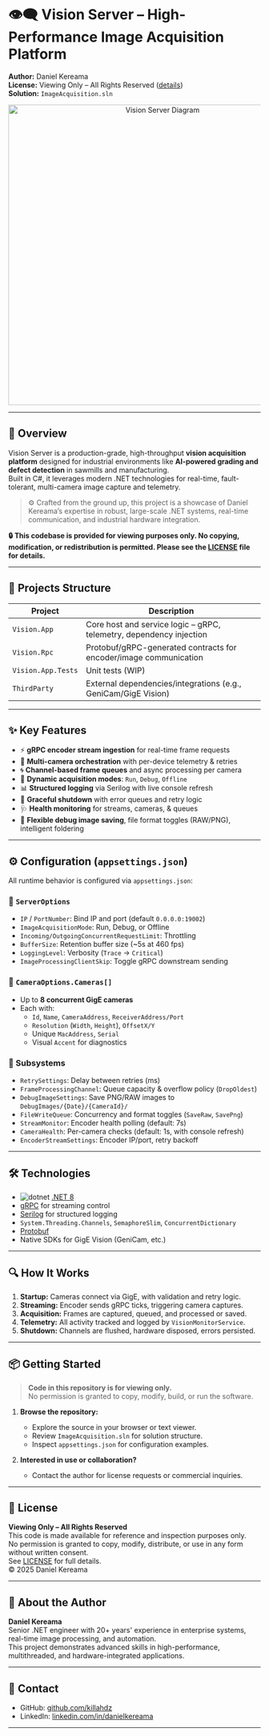 # 👁️‍🗨️ Vision Server – High-Performance Image Acquisition Platform

**Author:** Daniel Kereama  
**License:** Viewing Only – All Rights Reserved ([details](./LICENSE))  
**Solution:** `ImageAcquisition.sln`

<p align="center">
  <img src="https://github.com/user-attachments/assets/be691e2e-9c0e-4421-8a84-f512182728d4" alt="Vision Server Diagram" width="600"/>
</p>

---

## 🚀 Overview

Vision Server is a production-grade, high-throughput **vision acquisition platform** designed for industrial environments like **AI-powered grading and defect detection** in sawmills and manufacturing.  
Built in C#, it leverages modern .NET technologies for real-time, fault-tolerant, multi-camera image capture and telemetry.

> ⚙️ Crafted from the ground up, this project is a showcase of Daniel Kereama’s expertise in robust, large-scale .NET systems, real-time communication, and industrial hardware integration.

**🔒 This codebase is provided for viewing purposes only. No copying, modification, or redistribution is permitted. Please see the [LICENSE](./LICENSE) file for details.**

---

## 📁 Projects Structure

| Project              | Description                                                                 |
|----------------------|-----------------------------------------------------------------------------|
| `Vision.App`         | Core host and service logic – gRPC, telemetry, dependency injection         |
| `Vision.Rpc`         | Protobuf/gRPC-generated contracts for encoder/image communication           |
| `Vision.App.Tests`   | Unit tests (WIP)                                                            |
| `ThirdParty`         | External dependencies/integrations (e.g., GeniCam/GigE Vision)              |

---

## ✨ Key Features

- ⚡ **gRPC encoder stream ingestion** for real-time frame requests
- 🎥 **Multi-camera orchestration** with per-device telemetry & retries
- 🌀 **Channel-based frame queues** and async processing per camera
- 🔄 **Dynamic acquisition modes**: `Run`, `Debug`, `Offline`
- 📊 **Structured logging** via Serilog with live console refresh
- 🛑 **Graceful shutdown** with error queues and retry logic
- 🩺 **Health monitoring** for streams, cameras, & queues
- 💾 **Flexible debug image saving**, file format toggles (RAW/PNG), intelligent foldering

---

## ⚙️ Configuration (`appsettings.json`)

All runtime behavior is configured via `appsettings.json`:

### 🔌 `ServerOptions`
- `IP` / `PortNumber`: Bind IP and port (default `0.0.0.0:19002`)
- `ImageAcquisitionMode`: Run, Debug, or Offline
- `Incoming/OutgoingConcurrentRequestLimit`: Throttling
- `BufferSize`: Retention buffer size (~5s at 460 fps)
- `LoggingLevel`: Verbosity (`Trace` → `Critical`)
- `ImageProcessingClientSkip`: Toggle gRPC downstream sending

### 📸 `CameraOptions.Cameras[]`
- Up to **8 concurrent GigE cameras**
- Each with:
  - `Id`, `Name`, `CameraAddress`, `ReceiverAddress/Port`
  - `Resolution` (`Width`, `Height`), `OffsetX/Y`
  - Unique `MacAddress`, `Serial`
  - Visual `Accent` for diagnostics

### 🧠 Subsystems
- `RetrySettings`: Delay between retries (ms)
- `FrameProcessingChannel`: Queue capacity & overflow policy (`DropOldest`)
- `DebugImageSettings`: Save PNG/RAW images to `DebugImages/{Date}/{CameraId}/`
- `FileWriteQueue`: Concurrency and format toggles (`SaveRaw`, `SavePng`)
- `StreamMonitor`: Encoder health polling (default: 7s)
- `CameraHealth`: Per-camera checks (default: 1s, with console refresh)
- `EncoderStreamSettings`: Encoder IP/port, retry backoff

---

## 🛠️ Technologies

- ![dotnet](https://img.shields.io/badge/.NET-8.0-blue?logo=dotnet) [.NET 8](https://dotnet.microsoft.com/en-us/download)
- [gRPC](https://grpc.io/) for streaming control
- [Serilog](https://serilog.net/) for structured logging
- `System.Threading.Channels`, `SemaphoreSlim`, `ConcurrentDictionary`
- [Protobuf](https://developers.google.com/protocol-buffers)
- Native SDKs for GigE Vision (GeniCam, etc.)

---

## 🔍 How It Works

1. **Startup:** Cameras connect via GigE, with validation and retry logic.
2. **Streaming:** Encoder sends gRPC ticks, triggering camera captures.
3. **Acquisition:** Frames are captured, queued, and processed or saved.
4. **Telemetry:** All activity tracked and logged by `VisionMonitorService`.
5. **Shutdown:** Channels are flushed, hardware disposed, errors persisted.

---

## 📦 Getting Started

> **Code in this repository is for viewing only.**  
> No permission is granted to copy, modify, build, or run the software.

1. **Browse the repository:**  
   - Explore the source in your browser or text viewer.
   - Review `ImageAcquisition.sln` for solution structure.
   - Inspect `appsettings.json` for configuration examples.

2. **Interested in use or collaboration?**  
   - Contact the author for license requests or commercial inquiries.

---

## 📄 License

**Viewing Only – All Rights Reserved**  
This code is made available for reference and inspection purposes only.  
No permission is granted to copy, modify, distribute, or use in any form without written consent.  
See [LICENSE](./LICENSE) for full details.  
© 2025 Daniel Kereama

---

## 👤 About the Author

**Daniel Kereama**  
Senior .NET engineer with 20+ years' experience in enterprise systems, real-time image processing, and automation.  
This project demonstrates advanced skills in high-performance, multithreaded, and hardware-integrated applications.

---

## 📨 Contact

- GitHub: [github.com/killahdz](https://github.com/killahdz)
- LinkedIn: [linkedin.com/in/danielkereama](https://linkedin.com/in/danielkereama)

---
